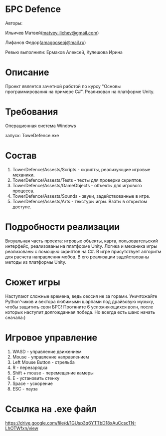 # БРС Defence
Aвторы:

Ильичев Матвей(matvey.ilichev@gmail.com)

Лифанов Федор(amagooseoj@mail.ru)

Ревью выполнили: Ермаков Алексей, Кулешова Ирина

# Описание
Проект является зачетной работой по курсу "Основы программирования на примере C#". Реализован на платформе Unity.

# Требования
Операционная система Windows

запуск: ToweDefence.exe

# Состав

1. TowerDefence/Assests/Scripts - скрипты, реализующие игровые механики.
2. TowerDefence/Assests/Tests - тесты для проверки скриптов.
3. TowerDefence/Assests/GameObjects - объекты для игрового процесса.
4. TowerDefence/Assests/Sounds - звуки, задействованные в игре.
5. TowerDefence/Assests/Arts - текстуры игры. Взяты в открытом доступе.

# Подробности реализации

Визуальная часть проекта: игровые объекты, карта, пользовательский интерфейс, реализованы на платформе Unity.
Логика и механика игры реализованы с помощью скриптов на C#.
В игре присутствует алгоритм для расчета направления мобов. В его реализации задействованы методы из платформы Unity.

# Сюжет игры

Наступают сложные времена, ведь сессия не за горами.
Уничтожайте Python'чиков и вектора любимыми шарпами под драйвовую музыку, чтобы защитить свои БРС!
Протяните 6 усложняющихся волн, после которых наступит долгожданная победа. Но всегда есть шанс начать сначала:)

# Игровое управление
1. WASD - управление движением
2. Mouse - управление направлением
3. Left Mouse Button - стрельба
4. R - перезарядка
5. Shift + mouse - перемещение камеры
6. E - установить стенку
7. Space - ускорение
8. ESC - пауза

# Ссылка на .exe файл
https://drive.google.com/file/d/1GUsp3q6YTTbD18xAuCcscTN-LhOTWfxn/view
